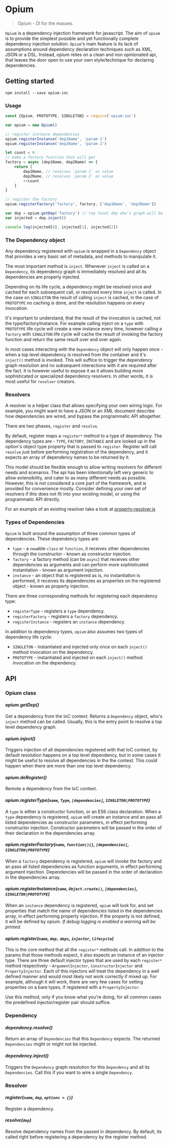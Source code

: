# Opium

> Opium - DI for the masses.

`Opium` is a dependency injection framework for javascript. The aim of `opium` is to provide the simplest possible and yet functionally complete dependency injection solution.  `Opium`'s main feature is its lack of assumptions around dependency declaration techniques such as XML, JSON or a DSL. Instead, opium relies on a clean and non opinionated api, that leaves the door open to use your own style/technique for declaring dependencies.

## Getting started

`npm install --save opium-ioc`

### Usage

```javascript
const {Opium, PROTOTYPE, SINGLETON} = require('opium-ioc')

var opium = new Opium()

// register instance dependencies
opium.registerInstance('dep1Name', 'param 1')
opium.registerInstance('dep2Name', 'param 2')

let count = 0
// make a factory function that will get 
factory = async (dep1Name, dep2Name) => {
    return [
        dep1Name, // receives `param 1` as value
        dep2Name, // receives `param 2` as value
        ++count
    ]
}

// register the factory
opium.registerFactory('factory', factory, ['dep1Name', 'dep2Name'])

var dep = opium.getDep('factory') // top level dep who's graph will be resolved
var injected = dep.inject()

console.log(injected[0], injected[1], injected[2])
```

### The Dependency object

Any dependency registered with `opium` is wrapped in a `Dependency` object that provides a very basic set of metadata, and methods to manipulate it.

The most important method is `inject`. Whenever `inject` is called on a `Dependency`, its dependency graph is immediately resolved and all its dependencies are properly injected.

Depending on its life cycle, a dependency might be resolved once and cached for each subsequent call, or resolved every time `inject` is called. In the case on `SINGLETON` the result of calling `inject` is cached, in the case of `PROTOTYPE` no caching is done, and the resolution happens on every invocation.

It's important to understand, that the result of the invocation is cached, not the type/factory/instance. For example calling inject on a `type` with `PROTOTYPE` life cycle will create a new instance every time, however calling a `factory` with `SINGLETON` life cycle will cache the result of invoking the factory function and return the same result over and over again.

In most cases interacting with the `Dependency` object will only happen once - when a top level dependency is resolved from the container and it's `inject()` method is invoked. This will suffice to trigger the dependency graph resolution and no subsequent interactions with it are required after the fact. It is however useful to expose it as it allows building more sophisticated or specialized dependency resolvers. In other words, it is most useful for `resolver` creators.

### Resolvers

A resolver is a helper class that allows specifying your own wiring logic. For example, you might want to have a JSON or an XML document describe how dependencies are wired, and bypass the programmatic API altogether.

There are two phases, `register` and `resolve`. 

By default, register maps a `register*` method to a type of dependency.
The dependency types are - `TYPE`, `FACTORY`, `INSTANCE` and are looked up in the option's object type property that is passed to `register`. Register will call `resolve` just before performing registration of the dependency, and it expects an array of dependency names to be returned by it.

This model should be flexible enough to allow writing resolvers for different needs and scenarios. The api has been intentionally left very generic to allow extensibility, and cater to as many different needs as possible. However, this is not considered a core part of the framework, and is provided for convenience mostly. Consider defining your own set of resolvers if this does not fit into your existing model, or using  the programmatic API directly.

For an example of an existing resolver take a look at [property-resolver.js](https://github.com/dryajov/opium/blob/master/app/scripts/resolvers/property-resolver.js)

### Types of Dependencies

`Opium` is built around the assumption of three common types of dependencies. These dependency types are:

- `type` - a `new`able `class` or `function`, it receives other dependencies through the constructor - known as constructor injection.
- `factory` - a factory method (can be `async`) that receives other dependencies as arguments and can perform more sophisticated instantiation - known as argument injection.
- `instance` - an object that is registered as is, no instantiation is performed, it receives its dependencies as properties on the registered object - known as property injection.

There are three corresponding methods for registering each dependency type:

- `registerType` - registers a `type` dependency.
- `registerFactory` - registers a `factory` dependency.
- `registerInstance` - registers an `instance` dependency.

In addition to dependency types, `opium` also assumes two types of dependency life cycle:

- `SINGLETON` - instantiated and injected only once on each `inject()` method invocation on the dependency.
- `PROTOTYPE` - instantiated and injected on each `inject()` method invocation on the dependency.

## API

### Opium class

#### *opium.getDep()*

Get a dependency from the IoC context. Returns a `Dependency` object, who's `inject` method can be called. Usually, this is the entry point to resolve a top level dependency graph.

#### *opium.inject()*

Triggers injection of all dependencies registered with that IoC context, by default resolution happens on a top level dependency, but in some cases it might be useful to resolve all dependencies in the the context. This could happen when there are more than one top level dependency.

#### *opium.deRegister()*

Remote a dependency from the IoC context.

#### *opium.registerType(`name`, `Type`, `[dependencies]`, `SINGLETON|PROTOTYPE`)*

A `type` is either a constructor function, or an ES6 class declaration. When a `type` dependency is registered, `opium` will create an instance and an pass all listed dependencies as constructor parameters, in effect performing constructor injection. Constructor parameters will be passed in the order of their declaration in the dependencies array.

#### *opium.registerFactory(`name`, `function(){}`, `[dependencies]`, `SINGLETON|PROTOTYPE`)*

When a `factory` dependency is registered, `opium` will invoke the factory and an pass all listed dependencies as function arguments, in effect performing argument injection.  Dependencies will be passed in the order of declaration in the dependencies array.

#### *opium.registerInstance(`name`, `Object.create()`, `[dependencies]`, `SINGLETON|PROTOTYPE`)*

When an `instance` dependency is registered, `opium` will look for, and set properties that match the name of dependencies listed in the dependencies array, in effect performing property injection. If the property is not defined, it will be defined by opium. _If debug logging is enabled a warning will be printed._

#### *opium.register(`name`, `dep,` `deps`, `injector`, `lifecycle`)*

This is the core method that all the `register*` methods call. In addition to the params that those methods expect, it also expects an instance  of an injector type. There are three default injector types that are used by each `register*` method respectively - `ArgumentInjector`, `ConstructorInjector` and `PropertyInjector`. Each of this injectors will treat the dependency in a well defined manner and would most likely not work correctly if mixed up. For example, although it will work, there are very few cases for setting properties on a bare types, if registered with a `PropertyInjector`.

Use this method, only if you know what you're doing, for all common cases the predefined injector/register pair should suffice.

### Dependency

#### *dependency.resolve()*

Return an array of `Dependencies` that this `Dependency` expects. The returned `Dependencies` might or might not be injected.

#### *dependency.inject()*

Triggers the `Dependency` graph resolution for this `Dependency` and all its `Dependencies`. Call this if you want to wire a single `Dependency`.

### Resolver

#### *register(`name`, `dep`, `options = {}`)*

Register a dependency.

#### *resolve(`dep`)*

Resolve dependency names from the passed in dependency. By default, its called right before registering a dependency by the register method.

